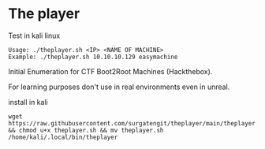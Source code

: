 # The player

Test in kali linux
```
Usage: ./theplayer.sh <IP> <NAME OF MACHINE>
Example: ./theplayer.sh 10.10.10.129 easymachine
```
Initial Enumeration for CTF Boot2Root Machines (Hackthebox).

For learning purposes don't use in real environments even in unreal. 

install in kali
```
wget https://raw.githubusercontent.com/surgatengit/theplayer/main/theplayer.sh && chmod u+x theplayer.sh && mv theplayer.sh /home/kali/.local/bin/theplayer 
```
